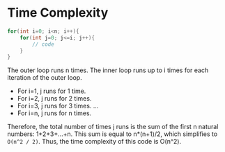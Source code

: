 # Time Complexity
```java
for(int i=0; i<n; i++){
    for(int j=0; j<=i; j++){
        // code
    }
}
```

The outer loop runs n times.
The inner loop runs up to i times for each iteration of the outer loop.
- For i=1, j runs for 1 time.
- For i=2, j runs for 2 times.
- For i=3, j runs for 3 times.
...
- For i=n, j runs for n times.

Therefore, the total number of times j runs is the sum of the first n natural numbers: 1+2+3+...+n.
This sum is equal to n*(n+1)/2, which simplifies to `O(n^2 / 2)`.
Thus, the time complexity of this code is O(n^2).